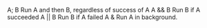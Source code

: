 A; B    Run A and then B, regardless of success of A
A && B  Run B if A succeeded
A || B  Run B if A failed
A &     Run A in background.
